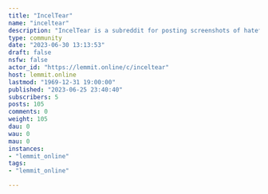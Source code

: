 ```yaml
---
title: "IncelTear" 
name: "inceltear"
description: "IncelTear is a subreddit for posting screenshots of hateful, misogynist, racist, violent, and often bizarre content created by hateful “incels..."
type: community
date: "2023-06-30 13:13:53"
draft: false
nsfw: false
actor_id: "https://lemmit.online/c/inceltear"
host: lemmit.online
lastmod: "1969-12-31 19:00:00"
published: "2023-06-25 23:40:40"
subscribers: 5
posts: 105
comments: 0
weight: 105
dau: 0
wau: 0
mau: 0
instances:
- "lemmit_online"
tags: 
- "lemmit_online"

---
```

